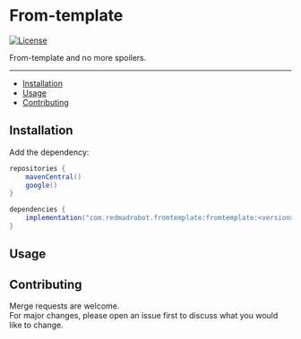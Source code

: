 # From-template

[![License](https://img.shields.io/github/license/RedMadRobot/android-library-template?style=flat-square)][license]

From-template and no more spoilers.

---
<!-- START doctoc generated TOC please keep comment here to allow auto update -->
<!-- DON'T EDIT THIS SECTION, INSTEAD RE-RUN doctoc TO UPDATE -->

- [Installation](#installation)
- [Usage](#usage)
- [Contributing](#contributing)

<!-- END doctoc generated TOC please keep comment here to allow auto update -->

## Installation

Add the dependency:

```groovy
repositories {
    mavenCentral()
    google()
}

dependencies {
    implementation("com.redmadrobot.fromtemplate:fromtemplate:<version>")
}
```

## Usage

## Contributing

Merge requests are welcome.  
For major changes, please open an issue first to discuss what you would like to change.

[license]: ../LICENSE
